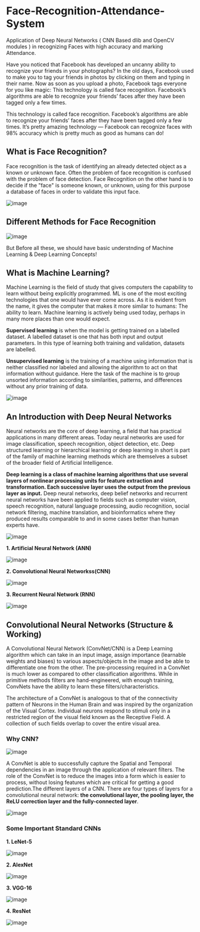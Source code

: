 # Face-Recognition-Attendance-System
Application of Deep Neural Networks ( CNN Based dlib and OpenCV modules ) in recognizing Faces with high accuracy and marking Attendance.

Have you noticed that Facebook has developed an uncanny ability to recognize your friends in your photographs? In the old days, Facebook used to make you to tag your friends in photos by clicking on them and typing in their name. Now as soon as you upload a photo, Facebook tags everyone for you like magic:
This technology is called face recognition. Facebook’s algorithms are able to recognize your friends’ faces after they have been tagged only a few times.

This technology is called face recognition. Facebook’s algorithms are able to recognize your friends’ faces after they have been tagged only a few times. It’s pretty amazing technology — Facebook can recognize faces with 98% accuracy which is pretty much as good as humans can do!

## What is Face Recognition?
Face recognition is the task of identifying an already detected object as a known or unknown face. Often the problem of face recognition is confused with the problem of face detection. Face Recognition on the other hand is to decide if the "face" is someone known, or unknown, using for this purpose a database of faces in order to validate this input face.

![image](https://user-images.githubusercontent.com/107324616/176882807-f2c48b99-2ff8-4c33-88f8-8b486e997726.png)

## Different Methods for Face Recognition

![image](https://user-images.githubusercontent.com/107324616/176885598-76f55146-baa7-475b-a873-3b3a869fc184.png)

But Before all these, we should have basic understnding of Machine Learning & Deep Learning Concepts!

## What is Machine Learning?

Machine Learning is the field of study that gives computers the capability to learn without being explicitly programmed. ML is one of the most exciting technologies that one would have ever come across. As it is evident from the name, it gives the computer that makes it more similar to humans: The ability to learn. Machine learning is actively being used today, perhaps in many more places than one would expect.

**Supervised learning** is when the model is getting trained on a labelled dataset. A labelled dataset is one that has both input and output parameters. In this type of learning both training and validation, datasets are labelled.

**Unsupervised learning** is the training of a machine using information that is neither classified nor labeled and allowing the algorithm to act on that information without guidance. Here the task of the machine is to group unsorted information according to similarities, patterns, and differences without any prior training of data.

![image](https://user-images.githubusercontent.com/107324616/176885992-928d2320-50ae-4fa6-921b-509ac938ab8e.png)

 ## An Introduction with Deep Neural Networks
 
Neural networks are the core of deep learning, a field that has practical applications in many different areas. Today neural networks are used for image classification, speech recognition, object detection, etc.
Deep structured learning or hierarchical learning or deep learning in short is part of the family of machine learning methods which are themselves a subset of the broader field of Artificial Intelligence.

**Deep learning is a class of machine learning algorithms that use several layers of nonlinear processing units for feature extraction and transformation. Each successive layer uses the output from the previous layer as input.**
Deep neural networks, deep belief networks and recurrent neural networks have been applied to fields such as computer vision, speech recognition, natural language processing, audio recognition, social network filtering, machine translation, and bioinformatics where they produced results comparable to and in some cases better than human experts have.

![image](https://user-images.githubusercontent.com/107324616/176886618-87bd8e37-5db6-49bb-871a-45700e3e1511.png)

**1. Artificial Neural Network (ANN)**

![image](https://user-images.githubusercontent.com/107324616/176887400-13228a4d-1ebc-42cd-930b-903d5ca08580.png)

**2. Convolutional Neural Networkss(CNN)**

![image](https://user-images.githubusercontent.com/107324616/176887906-6f4a4552-473e-41b8-9375-1ddd3507496c.png)

**3. Recurrent Neural Network (RNN)**

![image](https://user-images.githubusercontent.com/107324616/176888371-f3dd94bf-6593-4876-bc0a-ff4d8db8db76.png)

## Convolutional Neural Networks (Structure & Working)

A Convolutional Neural Network (ConvNet/CNN) is a Deep Learning algorithm which can take in an input image, assign importance (learnable weights and biases) to various aspects/objects in the image and be able to differentiate one from the other. The pre-processing required in a ConvNet is much lower as compared to other classification algorithms. While in primitive methods filters are hand-engineered, with enough training, ConvNets have the ability to learn these filters/characteristics.

The architecture of a ConvNet is analogous to that of the connectivity pattern of Neurons in the Human Brain and was inspired by the organization of the Visual Cortex. Individual neurons respond to stimuli only in a restricted region of the visual field known as the Receptive Field. A collection of such fields overlap to cover the entire visual area.

### Why CNN?

![image](https://user-images.githubusercontent.com/107324616/176891095-c2a65c87-1d85-445c-8d7e-da74a28b0fda.png)

A ConvNet is able to successfully capture the Spatial and Temporal dependencies in an image through the application of relevant filters. The role of the ConvNet is to reduce the images into a form which is easier to process, without losing features which are critical for getting a good prediction.The different layers of a CNN. There are four types of layers for a convolutional neural network: **the convolutional layer, the pooling layer, the ReLU correction layer and the fully-connected layer**.


![image](https://user-images.githubusercontent.com/107324616/176891756-d1abbaed-d8b4-418d-951d-adbe570b40ba.png)

### Some Important Standard CNNs

**1. LeNet-5**

![image](https://user-images.githubusercontent.com/107324616/176892127-04b7eb5c-7535-48d1-93f2-e04dfbf03ad7.png)

**2. AlexNet**

![image](https://user-images.githubusercontent.com/107324616/176892274-2b344f4c-1f3b-4536-978b-2e339f59faba.png)

**3. VGG-16**

![image](https://user-images.githubusercontent.com/107324616/176892417-f45aaeda-4d0e-49eb-a7b1-dacdececc58f.png)

**4. ResNet**

![image](https://user-images.githubusercontent.com/107324616/176892724-f5f394e3-2b59-4ff3-93ab-d2896a4c618c.png)















































